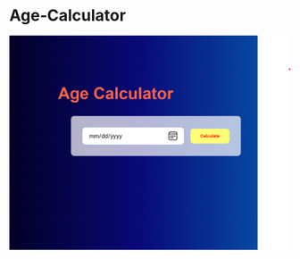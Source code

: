 # Age-Calculator

<img src="https://github.com/Ankitverma0902/Age-Calculator/blob/main/Screenshot%202024-03-30%20221528.png?raw=true">
